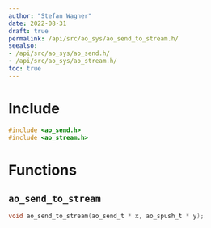 ```yaml
---
author: "Stefan Wagner"
date: 2022-08-31
draft: true
permalink: /api/src/ao_sys/ao_send_to_stream.h/
seealso:
- /api/src/ao_sys/ao_send.h/
- /api/src/ao_sys/ao_stream.h/
toc: true
---
```


# Include

```c
#include <ao_send.h>
#include <ao_stream.h>
```

# Functions

## `ao_send_to_stream`

```c
void ao_send_to_stream(ao_send_t * x, ao_spush_t * y);
```
